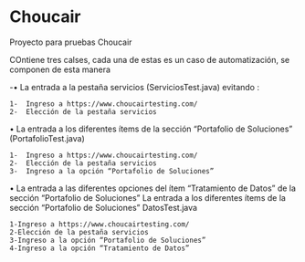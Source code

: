 # Choucair
Proyecto para pruebas Choucair

COntiene tres calses, cada una de estas es  un caso de automatización, se componen de esta manera


-•	La entrada a la pestaña servicios (ServiciosTest.java) evitando  :
    
    1-	Ingreso a https://www.choucairtesting.com/
    2-	Elección de la pestaña servicios
    
•	La entrada a los diferentes ítems de la sección “Portafolio de Soluciones” (PortafolioTest.java)
    
    1-	Ingreso a https://www.choucairtesting.com/
    2-	Elección de la pestaña servicios
    3-	Ingreso a la opción “Portafolio de Soluciones”
    
•	La entrada a las diferentes opciones del ítem “Tratamiento de Datos” de  la sección “Portafolio de Soluciones” La entrada a los diferentes ítems de la sección “Portafolio de Soluciones”
DatosTest.java

    1-Ingreso a https://www.choucairtesting.com/
    2-Elección de la pestaña servicios
    3-Ingreso a la opción “Portafolio de Soluciones”
    4-Ingreso a la opción “Tratamiento de Datos”

